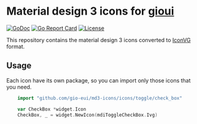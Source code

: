 # Material design 3 icons for [gioui](https://gioui.org)

[![GoDoc](https://godoc.org/github.com/gio-eui/md3-icons?status.svg)](https://godoc.org/github.com/gio-eui/md3-icons)
[![Go Report Card](https://goreportcard.com/badge/github.com/gio-eui/md3-icons)](https://goreportcard.com/report/github.com/gio-eui/md3-icons)
[![License](https://img.shields.io/badge/License-MIT-blue.svg)](https://raw.githubusercontent.com/gio-eui/md3-icons/master/LICENSE)


This repository contains the material design 3 icons converted to [IconVG](https://github.com/golang/exp/tree/master/shiny/iconvg) format.

## Usage

Each icon have its own package, so you can import only those icons that you need.

```go
    import "github.com/gio-eui/md3-icons/icons/toggle/check_box"

    var CheckBox *widget.Icon
    CheckBox, _ = widget.NewIcon(mdiToggleCheckBox.Ivg)
```
